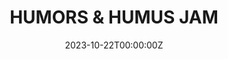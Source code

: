---
layout: jam
title: HUMORS & HUMUS JAM
date: 2023-10-22T00:00:00Z
images:
  - img/humors-and-humus-jam/banner.png
description: Humors & Humus Jam. Sep 4 - Oct 22, 2022
games:
  - itch: sump
    title: Sump
    credit: CubeScore
  
  - itch: tear-ripple
    title: tear ripple
    credit: julie profumo
  
  - itch: dig-dirt
    title: DIG DIRT
    credit: Minecraft
  
  - itch: pissedonpetite
    title: PISSED-ON PETITE PERVERT
    credit: name cannot be blank
  
  - itch: hackersuckerloser
    title: HACKER//SUCKER//LOSER
    credit: SUPER PATHETIC WORM GIRL
  
  - itch: mushmushparty
    title: mushmushparty
    credit: roomroom
  
  - itch: dust-breeding
    title: Dust Breeding
    credit: Dermomaniac

  - itch: melancholy
    title: melancholy
    credit: Democritus Jr II

  - itch: my-gnome-wife-left-me
    title: My Gnome Wife Left Me
    credit: De Kabouter

  - itch: six-inches-deep-in-mud
    title: Six inches deep in mud
    credit: Void Knight

  - itch: joey-wamoneys-the-metamorphosis
    title: "Joey Wamoney's: The Metamorphosis"
    credit: Rock 'n Roll Highschool

  - itch: world-pole-gaiden
    title: "World Pole Gaiden RISE! Mark Of the Deck 2: Sanguine & Melancholia"
    credit: Gatos of the Morning Walk
  
  - itch: ziptie-choker
    title: Ziptie Choker
    credit: The Indigo Children
  
  - itch: forest-memories-hidden-tales
    title: "Forest Memories: Hidden Tales"
    credit: gregory (mechanical jerk)
  
  - itch: adverse-possession
    title: ADVERSE POSSESSION
    credit: an abominable pair of stinkards

  - itch: the-devils-imago
    title: THE DEVIL'S IMAGO
    credit: EUGÈNE SAINT-GOBELIN, SORDIDUS PUBLIUS LATRINUS, CATHERINE de la HAUTE-CROIX des BEÛNES

  - itch: exposition
    title: exposition
    credit: ogorki konserwowe
  
  - itch: homunculus
    title: HOMUNCULUS
    credit: one who forgot their name
---